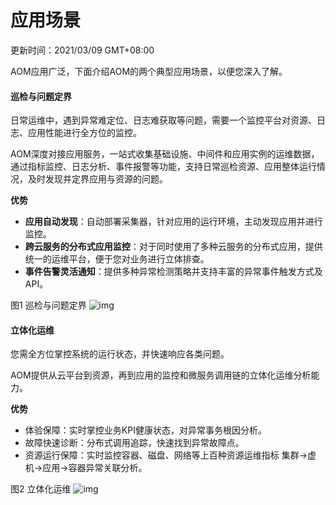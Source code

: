 # 应用场景

更新时间：2021/03/09 GMT+08:00

AOM应用广泛，下面介绍AOM的两个典型应用场景，以便您深入了解。

#### 巡检与问题定界

日常运维中，遇到异常难定位、日志难获取等问题，需要一个监控平台对资源、日志、应用性能进行全方位的监控。

AOM深度对接应用服务，一站式收集基础设施、中间件和应用实例的运维数据，通过指标监控、日志分析、事件报警等功能，支持日常巡检资源、应用整体运行情况，及时发现并定界应用与资源的问题。

**优势**

- **应用自动发现**：自动部署采集器，针对应用的运行环境，主动发现应用并进行监控。
- **跨云服务的分布式应用监控**：对于同时使用了多种云服务的分布式应用，提供统一的运维平台，便于您对业务进行立体排查。
- **事件告警灵活通知**：提供多种异常检测策略并支持丰富的异常事件触发方式及API。

图1 巡检与问题定界
![img](https://support.huaweicloud.com/productdesc-aom/zh-cn_image_0270729777.png)

#### 立体化运维

您需全方位掌控系统的运行状态，并快速响应各类问题。

AOM提供从云平台到资源，再到应用的监控和微服务调用链的立体化运维分析能力。

**优势**

- 体验保障：实时掌控业务KPI健康状态，对异常事务根因分析。
- 故障快速诊断：分布式调用追踪，快速找到异常故障点。
- 资源运行保障：实时监控容器、磁盘、网络等上百种资源运维指标 集群->虚机->应用->容器异常关联分析。

图2 立体化运维
![img](https://support.huaweicloud.com/productdesc-aom/zh-cn_image_0263897772.png)